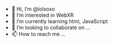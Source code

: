 - 👋 Hi, I’m @lolxoxo
- 👀 I’m interested in WebXR
- 🌱 I’m currently learning html, JavaScript
- 💞️ I’m looking to collaborate on ...
- 📫 How to reach me ...

<!---
lolxoxo/lolxoxo is a ✨ special ✨ repository because its `README.md` (this file) appears on your GitHub profile.
You can click the Preview link to take a look at your changes.
--->
